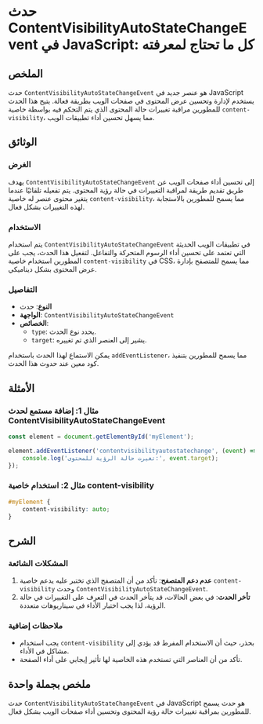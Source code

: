 <!--
Meta Description: # حدث ContentVisibilityAutoStateChangeEvent في JavaScript: كل ما تحتاج لمعرفته ## الملخص حدث `ContentVisibilityAutoStateChangeEvent` هو عنصر جديد في J...
Meta Keywords: contentvisibilityautostatechangeevent, الحدث, content, visibility, حدث
-->

# حدث ContentVisibilityAutoStateChangeEvent في JavaScript: كل ما تحتاج لمعرفته

## الملخص
حدث `ContentVisibilityAutoStateChangeEvent` هو عنصر جديد في JavaScript يستخدم لإدارة وتحسين عرض المحتوى في صفحات الويب بطريقة فعالة. يتيح هذا الحدث للمطورين مراقبة تغييرات حالة المحتوى الذي يتم التحكم فيه بواسطة خاصية `content-visibility`، مما يسهل تحسين أداء تطبيقات الويب.

## الوثائق
### الغرض
يهدف `ContentVisibilityAutoStateChangeEvent` إلى تحسين أداء صفحات الويب عن طريق تقديم طريقة لمراقبة التغييرات في حالة رؤية المحتوى. يتم تفعيله تلقائيًا عندما يتغير محتوى عنصر له خاصية `content-visibility`، مما يسمح للمطورين بالاستجابة لهذه التغييرات بشكل فعال.

### الاستخدام
يتم استخدام `ContentVisibilityAutoStateChangeEvent` في تطبيقات الويب الحديثة التي تعتمد على تحسين أداء الرسوم المتحركة والتفاعل. لتفعيل هذا الحدث، يجب على المطورين استخدام خاصية `content-visibility` في CSS، مما يسمح للمتصفح بإدارة عرض المحتوى بشكل ديناميكي.

### التفاصيل
- **النوع**: حدث
- **الواجهة**: `ContentVisibilityAutoStateChangeEvent`
- **الخصائص**:
  - `type`: يحدد نوع الحدث.
  - `target`: يشير إلى العنصر الذي تم تغييره.
  
يمكن الاستماع لهذا الحدث باستخدام `addEventListener`، مما يسمح للمطورين بتنفيذ كود معين عند حدوث هذا الحدث.

## الأمثلة
### مثال 1: إضافة مستمع لحدث ContentVisibilityAutoStateChangeEvent
```javascript
const element = document.getElementById('myElement');

element.addEventListener('contentvisibilityautostatechange', (event) => {
    console.log('تغيرت حالة الرؤية للمحتوى:', event.target);
});
```

### مثال 2: استخدام خاصية content-visibility
```css
#myElement {
    content-visibility: auto;
}
```

## الشرح
### المشكلات الشائعة
1. **عدم دعم المتصفح**: تأكد من أن المتصفح الذي تختبر عليه يدعم خاصية `content-visibility` وحدث `ContentVisibilityAutoStateChangeEvent`.
2. **تأخر الحدث**: في بعض الحالات، قد يتأخر الحدث في التعرف على التغييرات في حالة الرؤية، لذا يجب اختبار الأداء في سيناريوهات متعددة.

### ملاحظات إضافية
- يجب استخدام `content-visibility` بحذر، حيث أن الاستخدام المفرط قد يؤدي إلى مشاكل في الأداء.
- تأكد من أن العناصر التي تستخدم هذه الخاصية لها تأثير إيجابي على أداء الصفحة.

## ملخص بجملة واحدة
حدث `ContentVisibilityAutoStateChangeEvent` في JavaScript هو حدث يسمح للمطورين بمراقبة تغييرات حالة رؤية المحتوى وتحسين أداء صفحات الويب بشكل فعال.